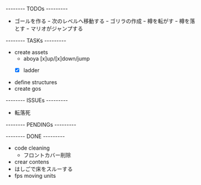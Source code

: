 --------  TODOs  ---------
- ゴールを作る
	ｰ 次のレベルへ移動する
ｰ ゴリラの作成
	ｰ 樽を転がす
	ｰ 樽を落とす
ｰ マリオがジャンプする


--------  TASKs  ---------
- create assets
	- aboya [x]up/[x]down/jump
	-[x] ladder


- define structures
- create gos

--------  ISSUEs  ---------
- 転落死

--------  PENDINGs  ---------

--------  DONE  ---------
- code cleaning
	- フロントカバー削除
- crear contens
- はしごで床をスルーする
- fps moving units
